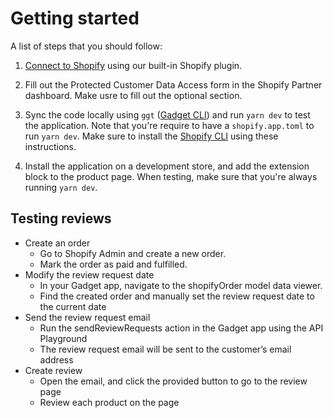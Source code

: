 # Getting started

A list of steps that you should follow:

1. [Connect to Shopify](https://docs.gadget.dev/guides/tutorials/connecting-to-shopify#connecting-to-shopify) using our built-in Shopify plugin.

2. Fill out the Protected Customer Data Access form in the Shopify Partner dashboard. Make usre to fill out the optional section.

3. Sync the code locally using `ggt` ([Gadget CLI](https://docs.gadget.dev/reference/ggt#ggt-reference)) and run `yarn dev` to test the application. Note that you're require to have a `shopify.app.toml` to run `yarn dev`. Make sure to install the [Shopify CLI](https://shopify.dev/docs/api/shopify-cli#installation) using these instructions.

4. Install the application on a development store, and add the extension block to the product page. When testing, make sure that you're always running `yarn dev`.

## Testing reviews

- Create an order
  - Go to Shopify Admin and create a new order.
  - Mark the order as paid and fulfilled.
- Modify the review request date
  - In your Gadget app, navigate to the shopifyOrder model data viewer.
  - Find the created order and manually set the review request date to the current date
- Send the review request email
  - Run the sendReviewRequests action in the Gadget app using the API Playground
  - The review request email will be sent to the customer’s email address
- Create review
  - Open the email, and click the provided button to go to the review page
  - Review each product on the page
